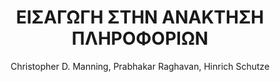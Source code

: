 ---
author: Christopher D. Manning, Prabhakar Raghavan, Hinrich Schutze
cover: https://static.eudoxus.gr/books/preview/81/cover-12532681.jpg
edition: 1η
eudoxusid: '12532681'
isbn: 978-960-461-456-1
layout: bibtex
num_pages: '576'
publisher: ΕΚΔΟΣΕΙΣ ΚΛΕΙΔΑΡΙΘΜΟΣ ΕΠΕ
ref: isbn_978_960_461_456_1
title: ΕΙΣΑΓΩΓΗ ΣΤΗΝ ΑΝΑΚΤΗΣΗ ΠΛΗΡΟΦΟΡΙΩΝ
year: '2012'
---